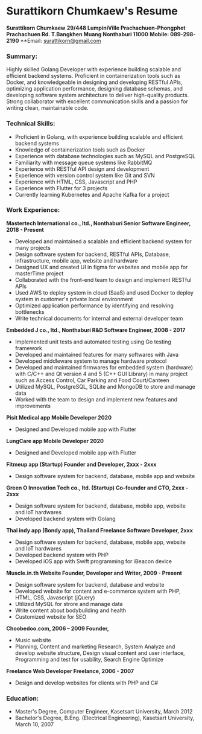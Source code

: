 # Surattikorn Chumkaew's Resume

**Surattikorn Chumkaew**
**29/448 LumpiniVille Prachachuen-Phongphet 
Prachachuen Rd. T.Bangkhen Muang Nonthaburi 11000**
**Mobile: 089-298-2190**
**Email: surattikorn@gmail.com

### Summary: 

Highly skilled Golang Developer with experience building scalable and efficient backend systems. Proficient in containerization tools such as Docker, and knowledgeable in designing and developing RESTful APIs, optimizing application performance, designing database schemas, and developing software system architecture to deliver high-quality products. Strong collaborator with excellent communication skills and a passion for writing clean, maintainable code.

### Technical Skills:

-   Proficient in Golang, with experience building scalable and efficient backend systems
-   Knowledge of containerization tools such as Docker
-   Experience with database technologies such as MySQL and PostgreSQL
-   Familiarity with message queue systems like RabbitMQ
-   Experience with RESTful API design and development
-   Experience with version control system like Git and SVN
-   Experience with HTML, CSS, Javascript and PHP
-   Experience with Flutter for 3 projects
-   Currently learning Kubernetes and Apache Kafka for a project

### Work Experience:

**Mastertech International co., ltd., Nonthaburi
Senior Software Engineer, 2018 - Present**
-   Developed and maintained a scalable and efficient backend system for many projects
-   Design software system for backend, RESTful APIs, Database, infrastructure, mobile app, website and hardware
-   Designed UX and created UI in figma for websites and mobile app for masterTime project
-   Collaborated with the front-end team to design and implement RESTful APIs
-   Used AWS to deploy system in cloud (SaaS) and used Docker to deploy system in customer's private local environment
-   Optimized application performance by identifying and resolving bottlenecks
-   Write technical documents  for internal and external developer team

**Embedded J co., ltd., Nonthaburi
R&D Software Engineer, 2008 - 2017**
-   Implemented unit tests and automated testing using Go testing framework
-   Developed and maintained features for many softwares with Java
-   Developed middleware system to manage hardware protocol
-   Developed and maintained firmwares for embedded system (hardware) with C/C++ and Qt version 4 and 5 (C++ GUI Library) in many project such as Access Control, Car Parking and Food Court/Canteen 
-   Utilized MySQL, PostgreSQL, SQLite and MongoDB to store and manage data
-   Worked with the team to design and implement new features and improvements

**Pisit Medical app
Mobile Developer 2020**
-   Designed and Developed mobile app with Flutter

**LungCare app
Mobile Developer 2020**
-   Designed and Developed mobile app with Flutter

**Fitmeup app (Startup)
Founder and Developer, 2xxx - 2xxx**
-   Design software system for backend, database, mobile app and website

**Green O Innovation Tech co., ltd. (Startup)
Co-founder and CTO, 2xxx - 2xxx**
-   Design software system for backend, database, mobile app, website and IoT hardwares
-   Developed backend system with Golang

**Thai indy app (Bondy app), Thailand
Freelance Software Developer, 2xxx**
-   Design software system for backend, database, mobile app, website and IoT hardwares
-   Developed backend system with PHP
-   Developed iOS app with Swift programming for iBeacon device

**Muscle.in.th Website
Founder, Developer and Writer, 2009 - Present**
-   Design software system for backend, database and website
-   Developed website for content and e-commerce system with PHP, HTML, CSS, Javascript (jQuery)
-   Utilized MySQL for strore and manage data
-   Write content about bodybuilding and health
-   Customized website for SEO

**Choobedoo.com, 2006 – 2009
Founder,**
-   Music website
-   Planning, Content and marketing Research, System Analyze and develop website structure, Design visual content and user interface, Programming and test for usability, Search Engine Optimize

**Freelance
Web Developer Freelance, 2006 - 2007**
-   Design and develop websites for clients with PHP and C#

### Education: 

- Master's Degree, Computer Engineer, Kasetsart University, March 2012
- Bachelor's Degree, B.Eng. (Electrical Engineering), Kasetsart University, March 10, 2007
